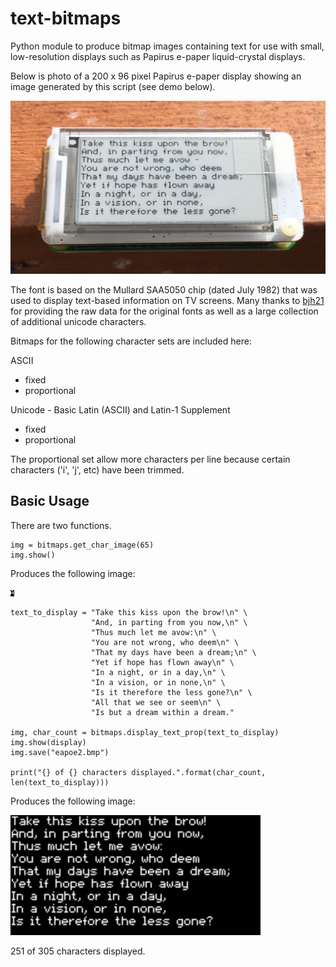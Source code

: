 # text-bitmaps
Python module to produce bitmap images containing text for use with small, low-resolution displays such as Papirus e-paper liquid-crystal displays.

Below is photo of a 200 x 96 pixel Papirus e-paper display showing an image generated by this script (see demo below).

<IMG SRC="171001photo_papirusdisplay.jpg">

The font is based on the Mullard SAA5050 chip (dated July 1982) that was used to display text-based information on TV screens. Many thanks to [bjh21](http://bjh21.me.uk/bedstead/) for providing the raw data for the original fonts as well as a large collection of additional unicode characters.

Bitmaps for the following character sets are included here:

ASCII
- fixed
- proportional

Unicode - Basic Latin (ASCII) and Latin-1 Supplement
- fixed
- proportional

The proportional set allow more characters per line because certain characters ('i', 'j', etc) have been trimmed.

## Basic Usage

There are two functions.

```
img = bitmaps.get_char_image(65)
img.show()
```

Produces the following image:

<IMG SRC="ascii/fixed/chr_0x0041.bmp">


```
text_to_display = "Take this kiss upon the brow!\n" \
                  "And, in parting from you now,\n" \
                  "Thus much let me avow:\n" \
                  "You are not wrong, who deem\n" \
                  "That my days have been a dream;\n" \
                  "Yet if hope has flown away\n" \
                  "In a night, or in a day,\n" \
                  "In a vision, or in none,\n" \
                  "Is it therefore the less gone?\n" \
                  "All that we see or seem\n" \
                  "Is but a dream within a dream."

img, char_count = bitmaps.display_text_prop(text_to_display)
img.show(display)
img.save("eapoe2.bmp")

print("{} of {} characters displayed.".format(char_count, len(text_to_display)))
```

Produces the following image:

<IMG SRC="eapoe2.bmp" width="400">

251 of 305 characters displayed.
